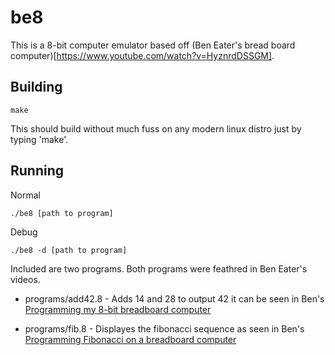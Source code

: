 # be8 

This is a 8-bit computer emulator based off (Ben Eater's bread board computer)[https://www.youtube.com/watch?v=HyznrdDSSGM]. 

## Building 

```
make
```

This should build without much fuss on any modern linux distro just by typing 'make'. 

## Running 

Normal 
```
./be8 [path to program]
```
Debug 
```
./be8 -d [path to program]
```

Included are two programs. Both programs were feathred in Ben Eater's videos. 

- programs/add42.8 - Adds 14 and 28 to output 42 it can be seen in Ben's [Programming my 8-bit breadboard computer](https://www.youtube.com/watch?v=9PPrrSyubG0)

- programs/fib.8 - Displayes the fibonacci sequence as seen in Ben's [Programming Fibonacci on a breadboard computer](https://www.youtube.com/watch?v=a73ZXDJtU48)


